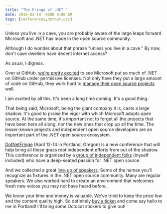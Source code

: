 ```yaml
---
title: "The Fringe of .NET "
date: 2015-03-10 -0800 9:00 AM
tags: [conferences,dotnet,oss]
---
```


Unless you live in a cave, you are probably aware of the large leaps forward Microsoft and .NET has made in the open source community.

Although I do wonder about that phrase "unless you live in a cave." By now, don't cave dwellers have decent internet access?

As usual, I digress.

Over at GitHub, [we're pretty excited](https://github.com/blog/1928-welcome-to-github-net) to see Microsoft put so much of .NET on GitHub under permissive licenses. Not only have they put a large amount of code on GitHub, they work hard to [manage their open source projects](http://blogs.msdn.com/b/dotnet/archive/2015/01/28/net-core-open-source-update.aspx) well.

I am excited by all this. It's been a long time coming. It's a good thing.

That being said, Microsoft, being the giant company it is, casts a large shadow. It's good to praise the vigor with which Microsoft adopts open source. At the same time, it's important not to forget all the projects that have been here all along, nor the new ones that crop up all the time. The lesser-known projects and independent open source developers are an important part of the .NET open source ecosystem.

[DotNetFringe](http://dotnetfringe.org/) (April 12-14 in Portland, Oregon) is a new conference that will help bring all these grass root independent efforts from out of the shadow. This conference is organized by a [group of independent folks](http://dotnetfringe.org/index.html#team) (myself included) who have a deep-seated passion for .NET open source.

And we collected a great [line-up of speakers](http://dotnetfringe.org/index.html#speakers). Some of the names you'll recognize as fixtures in the .NET open source community. Many are regular speakers. We also worked hard to create an environment that welcomes fresh new voices you may not have heard before.

We know your time and money is valuable. We've tried to keep the price low and the content quality high. So definitely [buy a ticket](http://dotnetfringe.org/tickets.html#ticket-types) and come say hello to me in Portland! I'll bring some Octocat stickers to give out!
